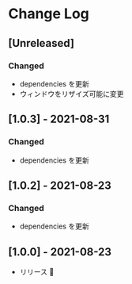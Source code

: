 # Change Log

## [Unreleased]

### Changed

- dependencies を更新
- ウィンドウをリザイズ可能に変更

## [1.0.3] - 2021-08-31

### Changed

- dependencies を更新

## [1.0.2] - 2021-08-23

### Changed

- dependencies を更新

## [1.0.0] - 2021-08-23

- リリース 🎉
